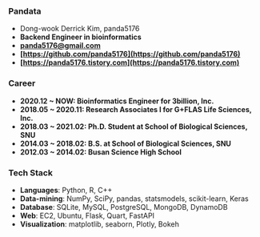 ### Pandata
- Dong-wook Derrick Kim, panda5176
- **Backend Engineer in bioinformatics**
- **panda5176@gmail.com**
- **[https://github.com/panda5176](https://github.com/panda5176)**
- **[https://panda5176.tistory.com](https://panda5176.tistory.com)**

### Career
- **2020.12 ~ NOW: Bioinformatics Engineer for 3billion, Inc.**
- **2018.05 ~ 2020.11: Research Associates I for G+FLAS Life Sciences, Inc.**
- **2018.03 ~ 2021.02: Ph.D. Student at School of Biological Sciences, SNU**
- **2014.03 ~ 2018.02: B.S. at School of Biological Sciences, SNU**
- **2012.03 ~ 2014.02: Busan Science High School**

### Tech Stack
- **Languages**: Python, R, C++
- **Data-mining**: NumPy, SciPy, pandas, statsmodels, scikit-learn, Keras
- **Database**: SQLite, MySQL, PostgreSQL, MongoDB, DynamoDB
- **Web**: EC2, Ubuntu, Flask, Quart, FastAPI
- **Visualization**: matplotlib, seaborn, Plotly, Bokeh
